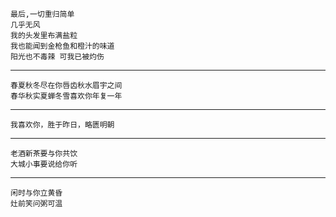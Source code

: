     最后,一切重归简单
    几乎无风
    我的头发里布满盐粒
    我也能闻到金枪鱼和橙汁的味道
    阳光也不毒辣 可我已被灼伤
---     
    春夏秋冬尽在你唇齿秋水眉宇之间
    春华秋实夏蝉冬雪喜欢你年复一年
---
    我喜欢你，胜于昨日，略匮明朝
---
    老酒新茶要与你共饮
    大城小事要说给你听
---
    闲时与你立黄昏
    灶前笑问粥可温